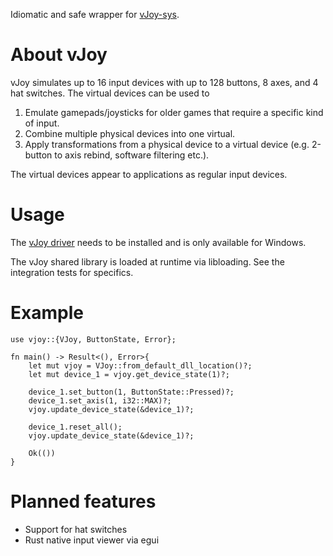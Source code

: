 Idiomatic and safe wrapper for [vJoy-sys](https://crates.io/crates/vjoy-sys).

# About vJoy
vJoy simulates up to 16 input devices with up to 128 buttons, 8 axes, and 4 hat switches.
The virtual devices can be used to 
1) Emulate gamepads/joysticks for older games that require a specific kind of input.
2) Combine multiple physical devices into one virtual.
3) Apply transformations from a physical device to a virtual device (e.g. 2-button to axis rebind, software filtering etc.).

The virtual devices appear to applications as regular input devices.

# Usage
The [vJoy driver](https://sourceforge.net/projects/vjoystick/) needs to be installed and is only available for Windows.

The vJoy shared library is loaded at runtime via libloading. See the integration tests for specifics.

# Example
```no_run
use vjoy::{VJoy, ButtonState, Error};

fn main() -> Result<(), Error>{
    let mut vjoy = VJoy::from_default_dll_location()?;
    let mut device_1 = vjoy.get_device_state(1)?;

    device_1.set_button(1, ButtonState::Pressed)?;
    device_1.set_axis(1, i32::MAX)?;
    vjoy.update_device_state(&device_1)?;

    device_1.reset_all();
    vjoy.update_device_state(&device_1)?;

    Ok(())
}
```

# Planned features
- Support for hat switches
- Rust native input viewer via egui
